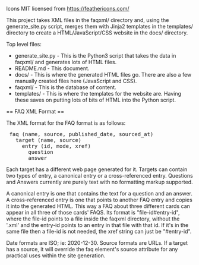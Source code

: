 Icons MIT licensed from https://feathericons.com/

This project takes XML files in the faqxml/ directory and, using the generate_site.py script, merges them with Jinja2 templates in the templates/ directory to create a HTML/JavaScript/CSS website in the docs/ directory. 

Top level files:

* generate_site.py - This is the Python3 script that takes the data in faqxml/ and generates lots of HTML files.
* README.md - This document.
* docs/ - This is where the generated HTML files go. There are also a few manually created files here (JavaScript and CSS).
* faqxml/ - This is the database of content. 
* templates/ - This is where the templates for the website are. Having these saves on putting lots of bits of HTML into the Python script. 

== FAQ XML Format ==

The XML format for the FAQ format is as follows:

<pre>
 faq (name, source, published_date, sourced_at)
   target (name, source)
     entry (id, mode, xref)
       question
       answer
</pre>

Each target has a different web page generated for it. Targets can contain two types of entry, a canonical entry or a cross-referenced entry. Questions and Answers currently are purely text with no formatting markup supported.

A canonical entry is one that contains the text for a question and an answer. A cross-referenced entry is one that points to another FAQ entry and copies it into the generated HTML. This way a FAQ about three different cards can appear in all three of those cards' FAQS. Its format is "file-id#entry-id", where the file-id points to a file inside the faqxml directory, without the '.xml' and the entry-id points to an entry in that file with that id. If it's in the same file then a file-id is not needed, the xref string can just be "#entry-id". 

Date formats are ISO; ie: 2020-12-30.
Source formats are URLs. If a target has a source, it will override the faq element's source attribute for any practical uses within the site generation. 
